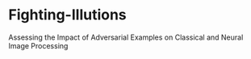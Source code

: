 # Fighting-Illutions
Assessing the Impact of Adversarial Examples on Classical and Neural Image Processing
